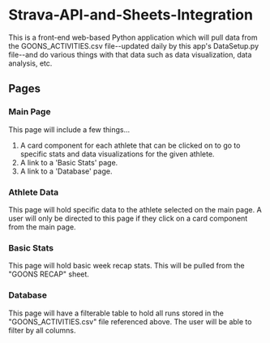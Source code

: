 # Strava-API-and-Sheets-Integration
This is a front-end web-based Python application which will pull data from the GOONS_ACTIVITIES.csv file--updated daily by this app's DataSetup.py file--and do various things with that data such as data visualization, data analysis, etc. 

## Pages
### Main Page
This page will include a few things...
1. A card component for each athlete that can be clicked on to go to specific stats and data visualizations for the given athlete.
2. A link to a 'Basic Stats' page.
3. A link to a 'Database' page.

### Athlete Data
This page will hold specific data to the athlete selected on the main page. A user will only be directed to this page if they click on a card component from the main page.

### Basic Stats
This page will hold basic week recap stats. This will be pulled from the "GOONS RECAP" sheet.

### Database
This page will have a filterable table to hold all runs stored in the "GOONS_ACTIVITIES.csv" file referenced above. The user will be able to filter by all columns.